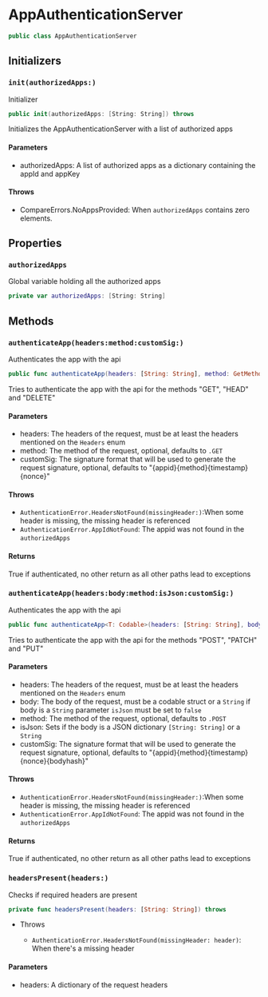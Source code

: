 # AppAuthenticationServer

``` swift
public class AppAuthenticationServer 
```

## Initializers

### `init(authorizedApps:)`

Initializer

``` swift
public init(authorizedApps: [String: String]) throws 
```

Initializes the AppAuthenticationServer with a list of authorized apps

> 

#### Parameters

  - authorizedApps: A list of authorized apps as a dictionary containing the appId and appKey

#### Throws

  - CompareErrors.NoAppsProvided:​ When `authorizedApps` contains zero elements.

## Properties

### `authorizedApps`

Global variable holding all the authorized apps

``` swift
private var authorizedApps: [String: String] 
```

## Methods

### `authenticateApp(headers:method:customSig:)`

Authenticates the app with the api

``` swift
public func authenticateApp(headers: [String: String], method: GetMethods = .GET, customSig: String = "{appid}{method}{timestamp}{nonce}") throws -> Bool 
```

Tries to authenticate the app with the api for the methods "GET", "HEAD" and "DELETE"

> 

#### Parameters

  - headers: The headers of the request, must be at least the headers mentioned on the `Headers` enum
  - method: The method of the request, optional, defaults to `.GET`
  - customSig: The signature format that will be used to generate the request signature, optional, defaults to "{appid}{method}{timestamp}{nonce}"

#### Throws

  - `AuthenticationError.HeadersNotFound(missingHeader:​)`:​ When some header is missing, the missing header is referenced
  - `AuthenticationError.AppIdNotFound`:​ The appid was not found in the `authorizedApps`

#### Returns

True if authenticated, no other return as all other paths lead to exceptions

### `authenticateApp(headers:body:method:isJson:customSig:)`

Authenticates the app with the api

``` swift
public func authenticateApp<T: Codable>(headers: [String: String], body: T, method: PostMethods = .POST, isJson: Bool = true, customSig: String = "{appid}{method}{timestamp}{nonce}{bodyhash}") throws -> Bool 
```

Tries to authenticate the app with the api for the methods "POST", "PATCH" and "PUT"

> 

> 

#### Parameters

  - headers: The headers of the request, must be at least the headers mentioned on the `Headers` enum
  - body: The body of the request, must be a codable struct or a `String` if body is a `String` parameter `isJson` must be set to `false`
  - method: The method of the request, optional, defaults to `.POST`
  - isJson: Sets if the body is a JSON dictionary `[String: String]` or a `String`
  - customSig: The signature format that will be used to generate the request signature, optional, defaults to "{appid}{method}{timestamp}{nonce}{bodyhash}"

#### Throws

  - `AuthenticationError.HeadersNotFound(missingHeader:​)`:​ When some header is missing, the missing header is referenced
  - `AuthenticationError.AppIdNotFound`:​ The appid was not found in the `authorizedApps`

#### Returns

True if authenticated, no other return as all other paths lead to exceptions

### `headersPresent(headers:)`

Checks if required headers are present

``` swift
private func headersPresent(headers: [String: String]) throws 
```

  - Throws
    
      - `AuthenticationError.HeadersNotFound(missingHeader: header)`: When there's a missing header

#### Parameters

  - headers: A dictionary of the request headers
